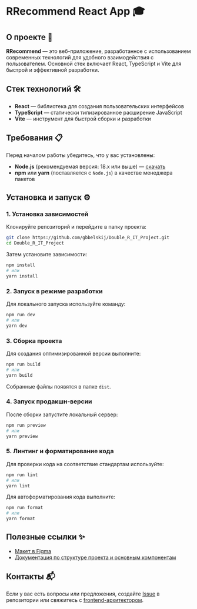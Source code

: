 # RRecommend React App 🎓

## О проекте 📌

**RRecommend** — это веб-приложение, разработанное с использованием современных технологий для удобного взаимодействия с пользователем. Основной стек включает React, TypeScript и Vite для быстрой и эффективной разработки.

## Стек технологий 🛠️

- **React** — библиотека для создания пользовательских интерфейсов
- **TypeScript** — статически типизированное расширение JavaScript
- **Vite** — инструмент для быстрой сборки и разработки

## Требования 📋

Перед началом работы убедитесь, что у вас установлены:

- **Node.js** (рекомендуемая версия: 18.x или выше) — [скачать](https://nodejs.org/en/download/current)
- **npm** или **yarn** (поставляется с `Node.js`) в качестве менеджера пакетов

## Установка и запуск ⚙️

### 1. Установка зависимостей

Клонируйте репозиторий и перейдите в папку проекта:

```bash
git clone https://github.com/gbbelskij/Double_R_IT_Project.git
cd Double_R_IT_Project
```

Затем установите зависимости:

```bash
npm install
# или
yarn install
```

### 2. Запуск в режиме разработки

Для локального запуска используйте команду:

```bash
npm run dev
# или
yarn dev
```

### 3. Сборка проекта

Для создания оптимизированной версии выполните:

```bash
npm run build
# или
yarn build
```

Собранные файлы появятся в папке `dist`.

### 4. Запуск продакшн-версии

После сборки запустите локальный сервер:

```bash
npm run preview
# или
yarn preview
```

### 5. Линтинг и форматирование кода

Для проверки кода на соответствие стандартам используйте:

```bash
npm run lint
# или
yarn lint
```

Для автоформатирования кода выполните:

```bash
npm run format
# или
yarn format
```

## Полезные ссылки ✨

- [Макет в Figma](https://www.figma.com/design/Wg6kehLIu7LCoPAbYuHU6O/RRecomend-Landing-by-Winterful?node-id=0-1&t=aYkzo01VN8MVhj9J-1)
- [Документация по структуре проекта и основным компонентам](./https://docs.google.com/document/d/12MwzkmB4HrFBlM5pr4qVzB-1YQn_VAzYhoXtZMz411A/edit?usp=sharing)

## Контакты 📬

Если у вас есть вопросы или предложения, создайте [Issue](https://github.com/gbbelskij/Double_R_IT_Project/issues) в репозитории или свяжитесь с [frontend-архитектором](https://github.com/Winterfulllll).
